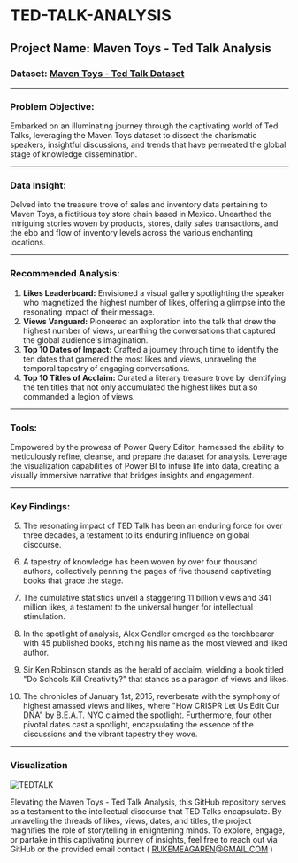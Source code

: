 # TED-TALK-ANALYSIS

## Project Name: Maven Toys - Ted Talk Analysis

### Dataset: [Maven Toys - Ted Talk Dataset](link-to-dataset)

---

### Problem Objective:
Embarked on an illuminating journey through the captivating world of Ted Talks, leveraging the Maven Toys dataset to dissect the charismatic speakers, insightful discussions, and trends that have permeated the global stage of knowledge dissemination.

---

### Data Insight:
Delved into the treasure trove of sales and inventory data pertaining to Maven Toys, a fictitious toy store chain based in Mexico. Unearthed the intriguing stories woven by products, stores, daily sales transactions, and the ebb and flow of inventory levels across the various enchanting locations.

---

### Recommended Analysis:
1. **Likes Leaderboard:** Envisioned a visual gallery spotlighting the speaker who magnetized the highest number of likes, offering a glimpse into the resonating impact of their message.
2. **Views Vanguard:** Pioneered an exploration into the talk that drew the highest number of views, unearthing the conversations that captured the global audience's imagination.
3. **Top 10 Dates of Impact:** Crafted a journey through time to identify the ten dates that garnered the most likes and views, unraveling the temporal tapestry of engaging conversations.
4. **Top 10 Titles of Acclaim:** Curated a literary treasure trove by identifying the ten titles that not only accumulated the highest likes but also commanded a legion of views.

---

### Tools:
Empowered by the prowess of Power Query Editor, harnessed the ability to meticulously refine, cleanse, and prepare the dataset for analysis. Leverage the visualization capabilities of Power BI to infuse life into data, creating a visually immersive narrative that bridges insights and engagement.

---

### Key Findings:
5. The resonating impact of TED Talk has been an enduring force for over three decades, a testament to its enduring influence on global discourse.

6. A tapestry of knowledge has been woven by over four thousand authors, collectively penning the pages of five thousand captivating books that grace the stage.

7. The cumulative statistics unveil a staggering 11 billion views and 341 million likes, a testament to the universal hunger for intellectual stimulation.

8. In the spotlight of analysis, Alex Gendler emerged as the torchbearer with 45 published books, etching his name as the most viewed and liked author.

9. Sir Ken Robinson stands as the herald of acclaim, wielding a book titled "Do Schools Kill Creativity?" that stands as a paragon of views and likes.

10. The chronicles of January 1st, 2015, reverberate with the symphony of highest amassed views and likes, where "How CRISPR Let Us Edit Our DNA" by B.E.A.T. NYC claimed the spotlight. Furthermore, four other pivotal dates cast a spotlight, encapsulating the essence of the discussions and the vibrant tapestry they wove.

---
### Visualization
![TEDTALK](https://github.com/BendelHybrid/TED-TALK-ANALYSIS/assets/63473719/38bebc36-86c8-4b88-bf39-936a865f2bf8)


Elevating the Maven Toys - Ted Talk Analysis, this GitHub repository serves as a testament to the intellectual discourse that TED Talks encapsulate. By unraveling the threads of likes, views, dates, and titles, the project magnifies the role of storytelling in enlightening minds. To explore, engage, or partake in this captivating journey of insights, feel free to reach out via GitHub or the provided email contact ( RUKEMEAGAREN@GMAIL.COM )
